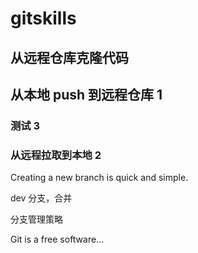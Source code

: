 # gitskills

## 从远程仓库克隆代码

## 从本地 push 到远程仓库 1

### 测试 3

### 从远程拉取到本地 2

Creating a new branch is quick and simple.

dev 分支，合并

分支管理策略

Git is a free software...
